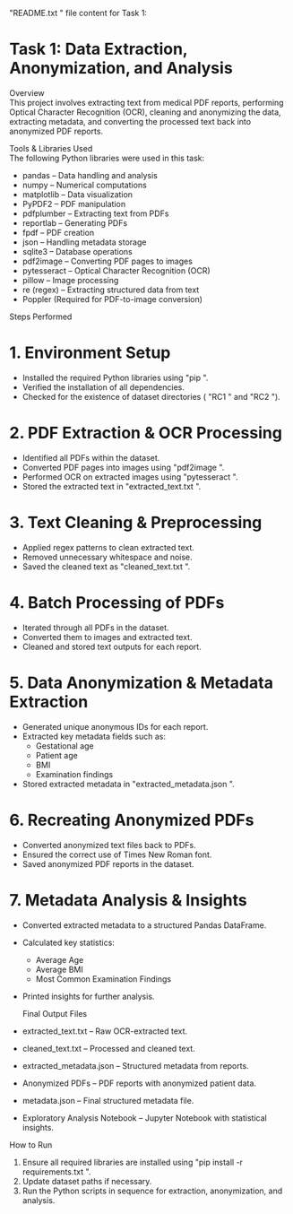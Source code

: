 "README.txt " file content for Task 1:  

#   Task 1: Data Extraction, Anonymization, and Analysis    

   Overview    
This project involves extracting text from medical PDF reports, performing Optical Character Recognition (OCR), cleaning and anonymizing the data, extracting metadata, and converting the processed text back into anonymized PDF reports.  

   Tools & Libraries Used    
The following Python libraries were used in this task:  
-   pandas   – Data handling and analysis  
-   numpy   – Numerical computations  
-   matplotlib   – Data visualization  
-   PyPDF2   – PDF manipulation  
-   pdfplumber   – Extracting text from PDFs  
-   reportlab   – Generating PDFs  
-   fpdf   – PDF creation  
-   json   – Handling metadata storage  
-   sqlite3   – Database operations  
-   pdf2image   – Converting PDF pages to images  
-   pytesseract   – Optical Character Recognition (OCR)  
-   pillow   – Image processing  
-   re (regex)   – Extracting structured data from text  
-   Poppler (Required for PDF-to-image conversion)

   Steps Performed    

#   1. Environment Setup    
- Installed the required Python libraries using  "pip ".  
- Verified the installation of all dependencies.  
- Checked for the existence of dataset directories ( "RC1 " and  "RC2 ").  

#   2. PDF Extraction & OCR Processing    
- Identified all PDFs within the dataset.  
- Converted PDF pages into images using  "pdf2image ".  
- Performed OCR on extracted images using  "pytesseract ".  
- Stored the extracted text in  "extracted_text.txt ".  

#   3. Text Cleaning & Preprocessing    
- Applied regex patterns to clean extracted text.  
- Removed unnecessary whitespace and noise.  
- Saved the cleaned text as  "cleaned_text.txt ".  

#   4. Batch Processing of PDFs    
- Iterated through all PDFs in the dataset.  
- Converted them to images and extracted text.  
- Cleaned and stored text outputs for each report.  

#   5. Data Anonymization & Metadata Extraction    
- Generated unique anonymous IDs for each report.  
- Extracted key metadata fields such as:  
  - Gestational age  
  - Patient age  
  - BMI  
  - Examination findings  
- Stored extracted metadata in  "extracted_metadata.json ".  

#   6. Recreating Anonymized PDFs    
- Converted anonymized text files back to PDFs.  
- Ensured the correct use of Times New Roman font.  
- Saved anonymized PDF reports in the dataset.  

#   7. Metadata Analysis & Insights    
- Converted extracted metadata to a structured Pandas DataFrame.  
- Calculated key statistics:  
  -   Average Age    
  -   Average BMI    
  -   Most Common Examination Findings    
- Printed insights for further analysis.  

   Final Output Files    
-   extracted_text.txt   – Raw OCR-extracted text.  
-   cleaned_text.txt   – Processed and cleaned text.  
-   extracted_metadata.json   – Structured metadata from reports.  
-   Anonymized PDFs   – PDF reports with anonymized patient data.  
-   metadata.json   – Final structured metadata file.  
-   Exploratory Analysis Notebook   – Jupyter Notebook with statistical insights.  

   How to Run    
1. Ensure all required libraries are installed using  "pip install -r requirements.txt ".  
2. Update dataset paths if necessary.  
3. Run the Python scripts in sequence for extraction, anonymization, and analysis.  
